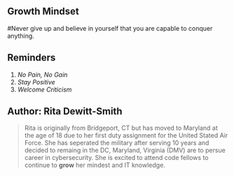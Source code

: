 ## Growth Mindset

#Never give up and believe in yourself that you are capable to conquer anything.

## Reminders
1. _No Pain, No Gain_
2. _Stay Positive_
3. _Welcome Criticism_

## Author: Rita Dewitt-Smith

>Rita is originally from Bridgeport, CT but has moved to Maryland at the age of 18 due to her first duty assignment for the United Stated Air Force. She has seperated the military after serving 10 years and decided to remaing in the DC, Maryland, Virginia (DMV) are to persue career in cybersecurity. She is excited to attend code fellows to continue to **grow** her mindest and IT knowledge. 


